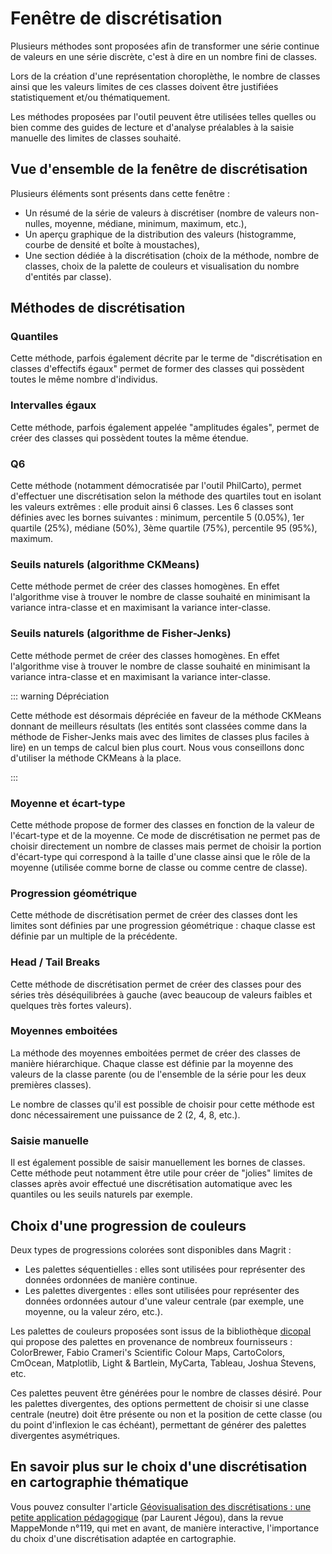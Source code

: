 # Fenêtre de discrétisation

Plusieurs méthodes sont proposées afin de transformer une série continue de valeurs en une série discrète,
c'est à dire en un nombre fini de classes.

Lors de la création d'une représentation choroplèthe, le nombre de classes ainsi que les valeurs limites
de ces classes doivent être justifiées statistiquement et/ou thématiquement.

Les méthodes proposées par l'outil peuvent être utilisées telles quelles ou bien comme des guides de lecture et d'analyse préalables à la saisie manuelle des limites de classes souhaité.

## Vue d'ensemble de la fenêtre de discrétisation

<ZoomImg
    src="../classification.png"
    alt="Fenêtre de discrétisation"
    caption="Fenêtre de discrétisation"
/>

Plusieurs éléments sont présents dans cette fenêtre :

- Un résumé de la série de valeurs à discrétiser (nombre de valeurs non-nulles, moyenne, médiane, minimum, maximum, etc.),
- Un aperçu graphique de la distribution des valeurs (histogramme, courbe de densité et boîte à moustaches),
- Une section dédiée à la discrétisation (choix de la méthode, nombre de classes, choix de la palette de couleurs et visualisation du nombre d'entités par classe).

## Méthodes de discrétisation

### Quantiles

Cette méthode, parfois également décrite par le terme de "discrétisation en classes d'effectifs égaux" permet de former des classes qui possèdent toutes le même nombre d'individus.

### Intervalles égaux

Cette méthode, parfois également appelée "amplitudes égales", permet de créer des classes qui possèdent toutes la même étendue.

### Q6

Cette méthode (notamment démocratisée par l'outil PhilCarto), permet d'effectuer une discrétisation selon la méthode des quartiles tout en isolant les valeurs extrêmes :
elle produit ainsi 6 classes.
Les 6 classes sont définies avec les bornes suivantes : minimum, percentile 5 (0.05%), 1er quartile (25%), médiane (50%), 3ème quartile (75%), percentile 95 (95%), maximum.

### Seuils naturels (algorithme CKMeans)

Cette méthode permet de créer des classes homogènes. En effet l'algorithme vise à trouver le nombre de classe souhaité en minimisant la variance intra-classe et en maximisant la variance inter-classe.

### Seuils naturels (algorithme de Fisher-Jenks)

Cette méthode permet de créer des classes homogènes. En effet l'algorithme vise à trouver le nombre de classe souhaité en minimisant la variance intra-classe et en maximisant la variance inter-classe.

::: warning Dépréciation

Cette méthode est désormais dépréciée en faveur de la méthode CKMeans donnant de meilleurs résultats
(les entités sont classées comme dans la méthode de Fisher-Jenks mais avec des limites de classes plus faciles à lire)
en un temps de calcul bien plus court. Nous vous conseillons donc d'utiliser la méthode CKMeans à la place.

:::

### Moyenne et écart-type

Cette méthode propose de former des classes en fonction de la valeur de l'écart-type et de la moyenne.
Ce mode de discrétisation ne permet pas de choisir directement un nombre de classes mais permet de choisir la portion d'écart-type
qui correspond à la taille d'une classe ainsi que le rôle de la moyenne (utilisée comme borne de classe ou comme centre de classe).

### Progression géométrique

Cette méthode de discrétisation permet de créer des classes dont les limites sont définies par une progression géométrique : chaque classe est définie par un multiple de la précédente.

### Head / Tail Breaks

Cette méthode de discrétisation permet de créer des classes pour des séries très déséquilibrées à gauche (avec beaucoup de valeurs faibles et quelques très fortes valeurs).

### Moyennes emboitées

La méthode des moyennes emboitées permet de créer des classes de manière hiérarchique. Chaque classe est définie par la moyenne des valeurs de la classe parente (ou de l'ensemble de la série pour les deux premières classes).

Le nombre de classes qu'il est possible de choisir pour cette méthode est donc nécessairement une puissance de 2 (2, 4, 8, etc.).

### Saisie manuelle

Il est également possible de saisir manuellement les bornes de classes.
Cette méthode peut notamment être utile pour créer de "jolies" limites de classes après avoir effectué une discrétisation automatique avec les quantiles
ou les seuils naturels par exemple.


## Choix d'une progression de couleurs

Deux types de progressions colorées sont disponibles dans Magrit :

- Les palettes séquentielles : elles sont utilisées pour représenter des données ordonnées de manière continue.
- Les palettes divergentes : elles sont utilisées pour représenter des données ordonnées autour d'une valeur centrale (par exemple, une moyenne, ou la valeur zéro, etc.).

Les palettes de couleurs proposées sont issus de la bibliothèque [dicopal](https://github.com/riatelab/dicopal.js)
qui propose des palettes en provenance de nombreux fournisseurs : ColorBrewer, Fabio Crameri's Scientific Colour Maps,
CartoColors, CmOcean, Matplotlib, Light & Bartlein, MyCarta, Tableau, Joshua Stevens, etc.

Ces palettes peuvent être générées pour le nombre de classes désiré. Pour les palettes divergentes,
des options permettent de choisir si une classe centrale (neutre) doit être présente ou non et
la position de cette classe (ou du point d'inflexion le cas échéant), permettant de générer des
palettes divergentes asymétriques.

## En savoir plus sur le choix d'une discrétisation en cartographie thématique

Vous pouvez consulter l'article [Géovisualisation des discrétisations : une petite application pédagogique](http://mappemonde.mgm.fr/119geov1/) (par Laurent Jégou),
dans la revue MappeMonde n°119, qui met en avant, de manière interactive, l'importance du choix d'une discrétisation adaptée en cartographie.
